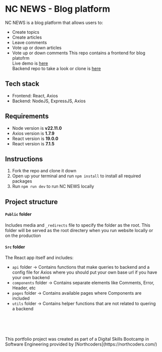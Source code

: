 # NC NEWS - Blog platform
NC NEWS is a blog platform that allows users to:
- Create topics
- Create articles
- Leave comments
- Vote up or down articles
- Vote up or down comments
This repo contains a frontend for blog platofrm<br />
Live demo is [here](https://news-by-max-kly.netlify.app/)<br />
Backend repo to take a look or clone is [here](https://github.com/max-kly/nc-news)<br />
## Tech stack
- Frontend: React, Axios
- Backend: NodeJS, ExpressJS, Axios<br />
## Requirements
- Node version is **v22.11.0**
- Axios version is **1.7.9**
- React version is **19.0.0**
- React version is **7.1.5**<br />
## Instructions
1. Fork the repo and clone it down
2. Open up your terminal and run `npm install` to install all required packages
3. Run `npm run dev` to run NC NEWS locally<br />
## Project structure
#### `Public` folder
Includes media and `_redirects` file to specify the folder as the root. This folder will be served as the root directery when you run website locally or on the production<br />
#### `Src` folder
The React app itself and includes:
- `api` folder -> Contains functions that make queries to backend and a config file for Axios where you should put your own base url if you have your own backend
- `components` folder -> Contains separate elements like Comments, Error, Header, etc
- `pages` folder -> Contains available pages where Components are included
- `utils` folder -> Contains helper functions that are not related to quering a backend
<br />
<br />
<br />
<br />
This portfolio project was created as part of a Digital Skills Bootcamp in Software Engineering provided by [Northcoders](https://northcoders.com/)